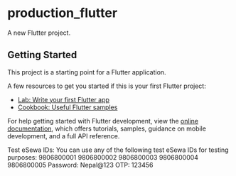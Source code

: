 # production_flutter

A new Flutter project.

## Getting Started

This project is a starting point for a Flutter application.

A few resources to get you started if this is your first Flutter project:

- [Lab: Write your first Flutter app](https://docs.flutter.dev/get-started/codelab)
- [Cookbook: Useful Flutter samples](https://docs.flutter.dev/cookbook)

For help getting started with Flutter development, view the
[online documentation](https://docs.flutter.dev/), which offers tutorials,
samples, guidance on mobile development, and a full API reference.


Test eSewa IDs: You can use any of the following test eSewa IDs for testing purposes:
9806800001
9806800002
9806800003
9806800004
9806800005
Password: Nepal@123
OTP: 123456